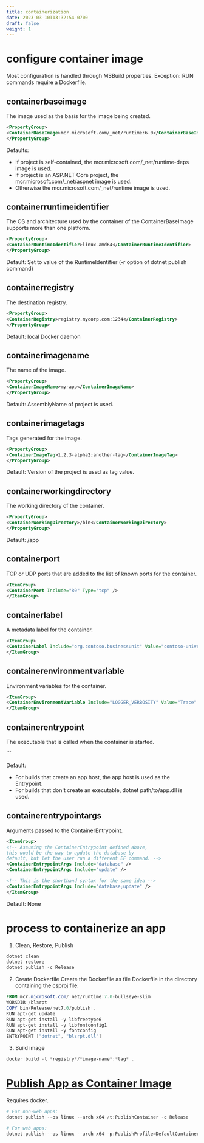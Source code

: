 ```yaml
---
title: containerization
date: 2023-03-10T13:32:54-0700
draft: false
weight: 1
---
```


# configure container image
Most configuration is handled through MSBuild properties.
Exception: RUN commands require a Dockerfile.

## containerbaseimage
The image used as the basis for the image being created.
```xml
<PropertyGroup>
<ContainerBaseImage>mcr.microsoft.com/_net/runtime:6.0</ContainerBaseImage>
</PropertyGroup>
```

Defaults:
- If project is self-contained, the mcr.microsoft.com/_net/runtime-deps image is used.
- If project is an ASP.NET Core project, the mcr.microsoft.com/_net/aspnet image is used.
- Otherwise the mcr.microsoft.com/_net/runtime image is used.

## containerruntimeidentifier
The OS and architecture used by the container of the ContainerBaseImage supports more than one platform.
```xml
<PropertyGroup>
<ContainerRuntimeIdentifier>linux-amd64</ContainerRuntimeIdentifier>
</PropertyGroup>
```

Default: Set to value of the RuntimeIdentifier (-r option of dotnet publish command)

## containerregistry
The destination registry.
```xml
<PropertyGroup>
<ContainerRegistry>registry.mycorp.com:1234</ContainerRegistry>
</PropertyGroup>
```

Default: local Docker daemon

## containerimagename
The name of the image.
```xml
<PropertyGroup>
<ContainerImageName>my-app</ContainerImageName>
</PropertyGroup>
```

Default: AssemblyName of project is used.

## containerimagetags
Tags generated for the image.
```xml
<PropertyGroup>
<ContainerImageTag>1.2.3-alpha2;another-tag</ContainerImageTag>
</PropertyGroup>
```

Default: Version of the project is used as tag value.

## containerworkingdirectory
The working directory of the container.
```xml
<PropertyGroup>
<ContainerWorkingDirectory>/bin</ContainerWorkingDirectory>
</PropertyGroup>
```

Default: /app

## containerport
TCP or UDP ports that are added to the list of known ports for the container.
```xml
<ItemGroup>
<ContainerPort Include="80" Type="tcp" />
</ItemGroup>
```

## containerlabel
A metadata label for the container.
```xml
<ItemGroup>
<ContainerLabel Include="org.contoso.businessunit" Value="contoso-university" />
</ItemGroup>
```

## containerenvironmentvariable
Environment variables for the container.
```xml
<ItemGroup>
<ContainerEnvironmentVariable Include="LOGGER_VERBOSITY" Value="Trace" />
</ItemGroup>
```

## containerentrypoint
The executable that is called when the container is started.
<ItemGroup Label="Entrypoint Assignment">
<!-- This is how you would start the dotnet ef tool in your container -->
<ContainerEntrypoint Include="dotnet" />
<ContainerEntrypoint Include="ef" />

<!-- This shorthand syntax means the same thing.
Note the semicolon separating the tokens. -->
<ContainerEntrypoint Include="dotnet;ef" />
</ItemGroup>
```

Default:
- For builds that create an app host, the app host is used as the Entrypoint.
- For builds that don't create an executable, dotnet path/to/app.dll is used.

## containerentrypointargs
Arguments passed to the ContainerEntrypoint.
```xml
<ItemGroup>
<!-- Assuming the ContainerEntrypoint defined above,
this would be the way to update the database by
default, but let the user run a different EF command. -->
<ContainerEntrypointArgs Include="database" />
<ContainerEntrypointArgs Include="update" />

<!-- This is the shorthand syntax for the same idea -->
<ContainerEntrypointArgs Include="database;update" />
</ItemGroup>
```

Default: None

# process to containerize an app
1.  Clean, Restore, Publish
```powershell
dotnet clean
dotnet restore
dotnet publish -c Release
```

2.  Create Dockerfile
Create the Dockerfile as file Dockerfile in the directory containing the csproj file:
```powershell
FROM mcr.microsoft.com/_net/runtime:7.0-bullseye-slim
WORKDIR /blsrpt
COPY bin/Release/net7.0/publish .
RUN apt-get update
RUN apt-get install -y libfreetype6
RUN apt-get install -y libfontconfig1
RUN apt-get install -y fontconfig
ENTRYPOINT ["dotnet", "blsrpt.dll"]
```

3.  Build image
```powershell
docker build -t *registry*/*image-name*:*tag* .
```

# [Publish App as Container Image](https://learn.microsoft.com/en-us/dotnet/core/docker/publish-as-container)
Requires docker.
```powershell
# For non-web apps:
dotnet publish --os linux --arch x64 /t:PublishContainer -c Release

# For web apps:
dotnet publish --os linux --arch x64 -p:PublishProfile=DefaultContainer
```
